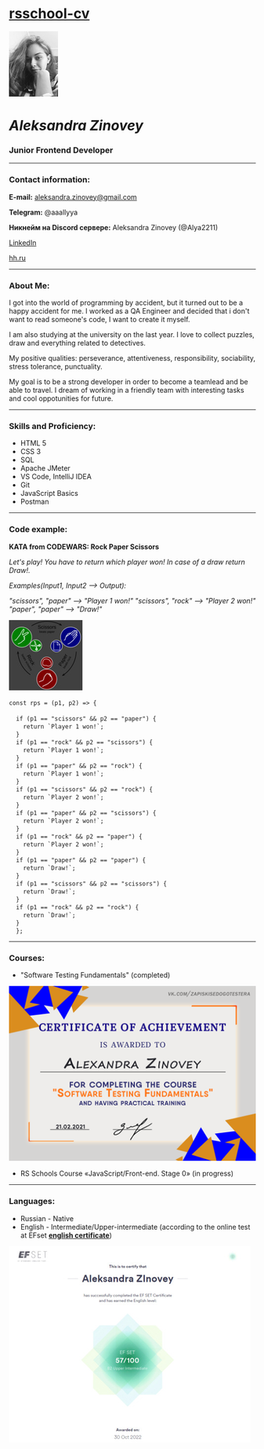 # [__rsschool-cv__](https://app.rs.school/ "aleksandrazinovey.github.io/rsschool-cv/cv#junior-frontend-developer")

![My photo](https://github.com/Alya2211/rsschool-cv/blob/gh-pages/images/imgonline-com-ua-Resize-Cnxz05U2YqYa.jpg?raw=true  "My photo")



# ___Aleksandra Zinovey___

### __Junior Frontend Developer__

* * *

### __Contact information:__

__E-mail:__ aleksandra.zinovey@gmail.com

__Telegram:__ @aaallyya

__Никнейм на Discord сервере:__ Aleksandra Zinovey (@Alya2211)

[LinkedIn](https://www.linkedin.com/in/aleksandra-zinovey/ "https://www.linkedin.com/in/aleksandra-zinovey/")

[hh.ru](https://spb.hh.ru/resume/f909b32aff03eff7a80039ed1f536977516473 "https://spb.hh.ru/resume/f909b32aff03eff7a80039ed1f536977516473")

* * *

### __About Me:__

I got into the world of programming by accident, but it turned out to be a happy accident for me. I worked as a QA Engineer and decided that i don't want to read someone's code, I want to create it myself. 

I am also studying at the university on the last year. I love to collect puzzles, draw and everything related to detectives. 

My positive qualities: perseverance, attentiveness, responsibility, sociability, stress tolerance, punctuality. 

My goal is to be a strong developer in order to become a teamlead and be able to travel. I dream of working in a friendly team with interesting tasks and cool oppotunities for future.

* * *

### __Skills and Proficiency:__

- HTML 5
- CSS 3
- SQL
- Apache JMeter
- VS Code, IntelliJ IDEA
- Git
- JavaScript Basics
- Postman

* * *

### __Code example:__

__KATA from CODEWARS: Rock Paper Scissors__

*Let's play! You have to return which player won! In case of a draw return Draw!.*

*Examples(Input1, Input2 --> Output):*

*"scissors", "paper" --> "Player 1 won!"
"scissors", "rock" --> "Player 2 won!"
"paper", "paper" --> "Draw!"*

![Kata photo](https://github.com/Alya2211/rsschool-cv/blob/gh-pages/images/imgonline-com-ua-Resize-oojmBWkegSg1O.jpg?raw=true  "Kata photo")

````
const rps = (p1, p2) => {

  if (p1 == "scissors" && p2 == "paper") {
    return `Player 1 won!`;
  }
  if (p1 == "rock" && p2 == "scissors") {
    return `Player 1 won!`;
  }
  if (p1 == "paper" && p2 == "rock") {
    return `Player 1 won!`;
  }
  if (p1 == "scissors" && p2 == "rock") {
    return `Player 2 won!`;
  }
  if (p1 == "paper" && p2 == "scissors") {
    return `Player 2 won!`;
  }
  if (p1 == "rock" && p2 == "paper") {
    return `Player 2 won!`;
  }
  if (p1 == "paper" && p2 == "paper") {
    return `Draw!`;
  }
  if (p1 == "scissors" && p2 == "scissors") {
    return `Draw!`;
  }
  if (p1 == "rock" && p2 == "rock") {
    return `Draw!`;
  }
  };
````

* * *

### __Courses:__

- "Software Testing Fundamentals" (completed)

![certificate photo](https://raw.githubusercontent.com/Alya2211/rsschool-cv/gh-pages/images/Alexandra-Zinovey.png  "certificate")

- RS Schools Course «JavaScript/Front-end. Stage 0» (in progress)

* * *

### __Languages:__
- Russian - Native
- English - Intermediate/Upper-intermediate (according to the online test at EFset [__english certificate__](https://www.efset.org/cert/YKszuR "https://www.efset.org/cert/YKszuR"))

![certificate photo](https://github.com/Alya2211/rsschool-cv/blob/gh-pages/images/imgonline-com-ua-Resize-vZL7yZPB0JPa.jpg?raw=true  "certificate")
